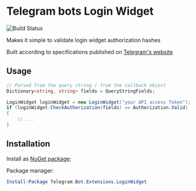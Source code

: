 # Telegram bots Login Widget

![Build Status](https://github.com/karb0f0s/Telegram.Bot.Extensions.LoginWidget/actions/workflows/ci.yml/badge.svg)


Makes it simple to validate login widget authorization hashes

Built according to specifications published on [Telegram's website](https://core.telegram.org/widgets/login)

## Usage

```c#
// Parsed from the query string / from the callback object
Dictionary<string, string> fields = QueryStringFields;

LoginWidget loginWidget = new LoginWidget("your API access Token");
if (loginWidget.CheckAuthorization(fields) == Authorization.Valid)
{
    // ...
}
```

## Installation

Install as [NuGet package](https://www.nuget.org/packages/Telegram.Bot.Extensions.LoginWidget/):

Package manager:

```powershell
Install-Package Telegram.Bot.Extensions.LoginWidget
```
